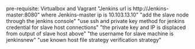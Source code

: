 pre-requisite: Virtualbox and Vagrant
"Jenkins url is http://Jenkins-master:8080" where Jenkins-master ip is 10.103.13.10"
"add the slave node through the jenkins console"
"use ssh and private key method for jenkins credential for slave host connections"
"the private key and IP is displaced from output of slave host above"
"the username for slave machine is jenkinsnew"
"use known host file strategy verification strategy"
